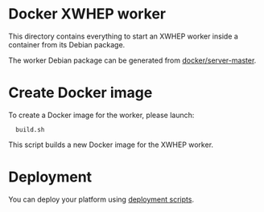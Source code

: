 Docker XWHEP worker
===================

This directory contains everything to start an XWHEP worker inside a container from its Debian package.

The worker Debian package can be generated from [docker/server-master](../server-master).

# Create Docker image

To create a Docker image for the worker, please launch:
```
  build.sh
```

This script builds a new Docker image for the XWHEP worker.

# Deployment

You can deploy your platform using [deployment scripts](../deployment/).
